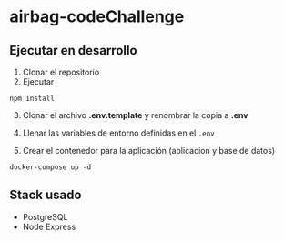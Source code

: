 # airbag-codeChallenge

## Ejecutar en desarrollo

1. Clonar el repositorio
2. Ejecutar
```
npm install
```
3. Clonar el archivo __.env.template__ y renombrar la copia a __.env__

4. Llenar las variables de entorno definidas en el ```.env```

5. Crear el contenedor para la aplicación (aplicacion y base de datos)
```
docker-compose up -d
```

## Stack usado
* PostgreSQL
* Node Express

